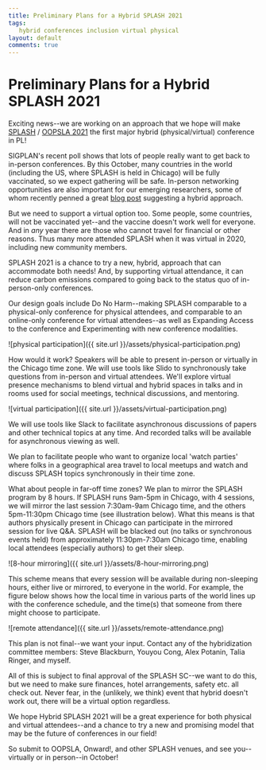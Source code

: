 ```yaml
---
title: Preliminary Plans for a Hybrid SPLASH 2021
tags:
   hybrid conferences inclusion virtual physical
layout: default
comments: true
---
```


Preliminary Plans for a Hybrid SPLASH 2021
==========================================

Exciting news--we are working on an approach that we hope will make [SPLASH](https://2021.splashcon.org/) / [OOPSLA 2021](https://2021.splashcon.org/track/splash-2021-oopsla) the first major hybrid (physical/virtual) conference in PL!

SIGPLAN's recent poll shows that lots of people really want to get back to in-person conferences.  By this October, many countries in the world (including the US, where SPLASH is held in Chicago) will be fully vaccinated, so we expect gathering will be safe.  In-person networking opportunities are also important for our emerging researchers, some of whom recently penned a great [blog post](https://blog.sigplan.org/2021/03/25/conferences-after-covid-an-early-career-perspective/) suggesting a hybrid approach.

But we need to support a virtual option too.  Some people, some countries, will not be vaccinated yet--and the vaccine doesn't work well for everyone.  And in *any* year there are those who cannot travel for financial or other reasons.  Thus many more attended SPLASH when it was virtual in 2020, including new community members.

SPLASH 2021 is a chance to try a new, hybrid, approach that can accommodate both needs!  And, by supporting virtual attendance, it can reduce carbon emissions compared to going back to the status quo of in-person-only conferences.

Our design goals include Do No Harm--making SPLASH comparable to a physical-only conference for physical attendees, and comparable to an online-only conference for virtual attendees--as well as Expanding Access to the conference and Experimenting with new conference modalities.

![physical participation]({{ site.url }}/assets/physical-participation.png)

How would it work?  Speakers will be able to present in-person or virtually in the Chicago time zone.  We will use tools like Slido to synchronously take questions from in-person and virtual attendees.  We'll explore virtual presence mechanisms to blend virtual and hybrid spaces in talks and in rooms used for social meetings, technical discussions, and mentoring.

![virtual participation]({{ site.url }}/assets/virtual-participation.png)

We will use tools like Slack to facilitate asynchronous discussions of papers and other technical topics at any time.  And recorded talks will be available for asynchronous viewing as well.

We plan to facilitate people who want to organize local 'watch parties' where folks in a geographical area travel to local meetups and watch and discuss SPLASH topics synchronously in their time zone.

What about people in far-off time zones?  We plan to mirror the SPLASH program by 8 hours.  If SPLASH runs 9am-5pm in Chicago, with 4 sessions, we will mirror the last session 7:30am-9am Chicago time, and the others 5pm-11:30pm Chicago time (see illustration below).  What this means is that authors physically present in Chicago can participate in the mirrored session for live Q&A.  SPLASH will be blacked out (no talks or synchronous events held) from approximately 11:30pm-7:30am Chicago time, enabling local attendees (especially authors) to get their sleep.

![8-hour mirroring]({{ site.url }}/assets/8-hour-mirroring.png)

This scheme means that every session will be available during non-sleeping hours, either live or mirrored, to everyone in the world.  For example, the figure below shows how the local time in various parts of the world lines up with the conference schedule, and the time(s) that someone from there might choose to participate.

![remote attendance]({{ site.url }}/assets/remote-attendance.png)

This plan is not final--we want your input.  Contact any of the hybridization committee members: Steve Blackburn, Youyou Cong, Alex Potanin, Talia Ringer, and myself.

All of this is subject to final approval of the SPLASH SC--we want to do this, but we need to make sure finances, hotel arrangements, safety etc. all check out.  Never fear, in the (unlikely, we think) event that hybrid doesn't work out, there will be a virtual option regardless.

We hope Hybrid SPLASH 2021 will be a great experience for both physical and virtual attendees--and a chance to try a new and promising model that may be the future of conferences in our field!

So submit to OOPSLA, Onward!, and other SPLASH venues, and see you--virtually or in person--in October!

